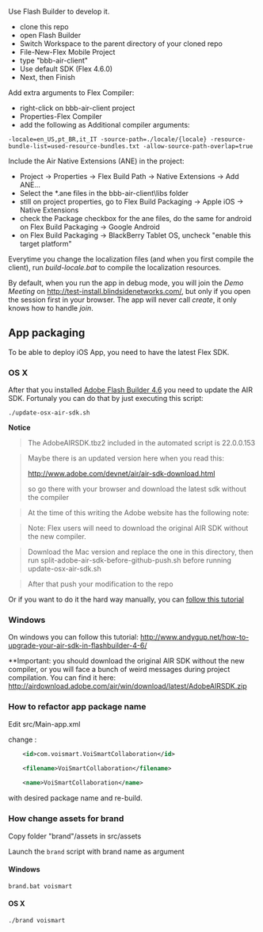 Use Flash Builder to develop it.

* clone this repo
* open Flash Builder
* Switch Workspace to the parent directory of your cloned repo
* File-New-Flex Mobile Project
* type "bbb-air-client"
* Use default SDK (Flex 4.6.0)
* Next, then Finish

Add extra arguments to Flex Compiler:

* right-click on bbb-air-client project
* Properties-Flex Compiler
* add the following as Additional compiler arguments:

```
-locale=en_US,pt_BR,it_IT -source-path=./locale/{locale} -resource-bundle-list=used-resource-bundles.txt -allow-source-path-overlap=true
```

Include the Air Native Extensions (ANE) in the project:

* Project -> Properties -> Flex Build Path -> Native Extensions -> Add ANE...
* Select the *.ane files in the bbb-air-client\libs folder
* still on project properties, go to Flex Build Packaging -> Apple iOS -> Native Extensions
* check the Package checkbox for the ane files, do the same for android on Flex Build Packaging -> Google Android
* on Flex Build Packaging -> BlackBerry Tablet OS, uncheck "enable this target platform" 

Everytime you change the localization files (and when you first compile the client), run *build-locale.bat* to compile the localization resources.

By default, when you run the app in debug mode, you will join the *Demo Meeting* on http://test-install.blindsidenetworks.com/, but only if you open the session first in your browser. The app will never call *create*, it only knows how to handle *join*.

## App packaging
To be able to deploy iOS App, you need to have the latest Flex SDK.

### OS X
After that you installed [Adobe Flash Builder 4.6](https://www.adobe.com/support/downloads/thankyou.jsp?ftpID=5516&fileID=5535) you need to update the AIR SDK. Fortunaly you can do that by just executing this script:
```shell
./update-osx-air-sdk.sh
```
**Notice**

> The AdobeAIRSDK.tbz2 included in the automated script is 22.0.0.153

> Maybe there is an updated version here when you read this:
>
> http://www.adobe.com/devnet/air/air-sdk-download.html
> 
> so go there with your browser and download the latest sdk without the compiler

> At the time of this writing the Adobe website has the following note:

> Note: Flex users will need to download the original AIR SDK without the new compiler.

> Download the Mac version and replace the one in this directory, then run split-adobe-air-sdk-before-github-push.sh before running update-osx-air-sdk.sh

> After that push your modification to the repo

Or if you want to do it the hard way manually, you can [follow this tutorial](http://jeffwinder.blogspot.com.br/2011/09/installing-adobe-air-3-sdk-in-flash.html)


### Windows
On windows you can follow this tutorial: 
http://www.andygup.net/how-to-upgrade-your-air-sdk-in-flashbuilder-4-6/

**Important: you should download the original AIR SDK without the new compiler, or you will face a bunch of weird messages during project compilation.
You can find it here: http://airdownload.adobe.com/air/win/download/latest/AdobeAIRSDK.zip

### How to refactor app package name

Edit src/Main-app.xml

change :
```xml
	<id>com.voismart.VoiSmartCollaboration</id>
	
	<filename>VoiSmartCollaboration</filename>

	<name>VoiSmartCollaboration</name>
```
with desired package name and re-build.


### How change assets for brand

Copy  folder  "brand"/assets in src/assets 

Launch the `brand` script with brand name as argument 

#### Windows
```shell
brand.bat voismart
```

#### OS X
```shell
./brand voismart
```

